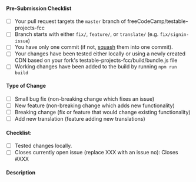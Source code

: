<!-- freeCodeCamp Testable Projects Pull Request Template -->

<!-- IMPORTANT: PRs against this repo should follow the general guidelines laid out for FCC's main repo as well as the guidlines specific to this repo -->
<!-- Please review https://github.com/freeCodeCamp/freeCodeCamp/blob/staging/CONTRIBUTING.md && https://github.com/freeCodeCamp/testable-projects-fcc/blob/master/CONTRIBUTING.md for detailed contributing guidelines -->
<!-- Help with PRs can be found at https://gitter.im/FreeCodeCamp/Contributors -->
<!-- Make sure that your PR is not a duplicate -->

#### Pre-Submission Checklist
<!-- Go over all points below, and after creating the PR, tick all the checkboxes that apply. -->
<!-- All points should be verified, otherwise, read the CONTRIBUTING guidelines from above-->
<!-- If you're unsure about any of these, don't hesitate to ask. We're here to help! -->
- [ ] Your pull request targets the `master` branch of freeCodeCamp/testable-projects-fcc
- [ ] Branch starts with either `fix/`, `feature/`, or `translate/` (e.g. `fix/signin-issue`)
- [ ] You have only one commit (if not, [squash](http://forum.freecodecamp.com/t/how-to-squash-multiple-commits-into-one-with-git/13231) them into one commit).
- [ ] Your changes have been tested either locally or using a newly created CDN based on your fork's testable-projects-fcc/build/bundle.js file
- [ ] Working changes have been added to the build by running `npm run build`

#### Type of Change
<!-- What type of change does your code introduce? After creating the PR, tick the checkboxes that apply. -->
- [ ] Small bug fix (non-breaking change which fixes an issue)
- [ ] New feature (non-breaking change which adds new functionality)
- [ ] Breaking change (fix or feature that would change existing functionality)
- [ ] Add new translation (feature adding new translations)

#### Checklist:
<!-- Go over all points below, and after creating the PR, tick the checkboxes that apply. -->
<!-- If you're unsure about any of these, don't hesitate to ask in the Help Contributors room linked above. We're here to help! -->
- [ ] Tested changes locally.
- [ ] Closes currently open issue (replace XXX with an issue no): Closes #XXX

#### Description
<!-- Describe your changes in detail -->
